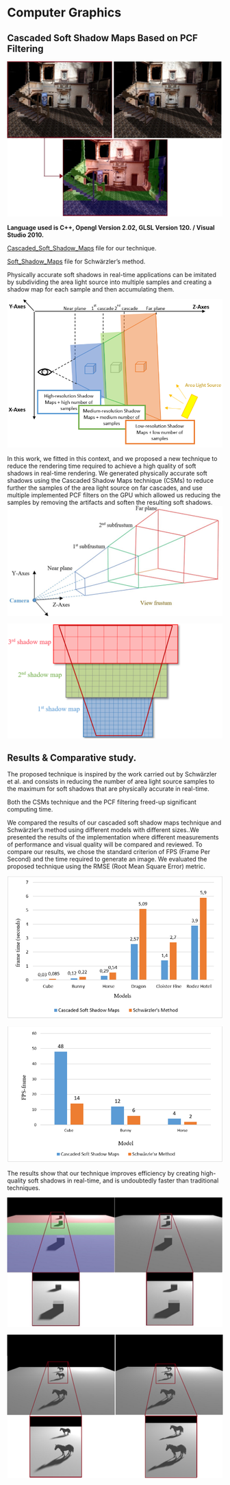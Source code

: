 # Computer Graphics
## Cascaded Soft Shadow Maps Based on PCF Filtering

![](Images/3_16.jpg) 

**Language used is C++, Opengl Version 2.02, GLSL Version 120. / Visual Studio 2010.**

[Cascaded_Soft_Shadow_Maps](https://github.com/NadiaAzri/Cascaded_Soft_Shadow_maps/tree/main/Cascaded_Soft_Shadow_Maps) file for our technique.

[Soft_Shadow_Maps](https://github.com/NadiaAzri/Cascaded_Soft_Shadow_maps/tree/main/Soft_Shadow_Maps) file for Schwärzler’s method.

Physically accurate soft shadows in real-time applications can be imitated by subdividing the area light source into multiple samples and creating a shadow map for each sample and then accumulating them. 

![](Images/3_5.png) 

In this work, we fitted in this context, and we proposed a new technique to reduce the rendering time required to achieve a high quality of soft shadows in real-time rendering. We generated physically accurate soft shadows using the Cascaded Shadow Maps technique (CSMs) to reduce further the samples of the area light source on far cascades, and use multiple implemented PCF filters on the GPU which allowed us reducing the samples by removing the artifacts and soften the resulting soft shadows. 
![](Images/2_15.jpg) 

![](Images/2_14.png)

## Results & Comparative study.
The proposed technique is inspired by the work carried out by Schwärzler et al. and consists in reducing the number of area light source samples to the maximum
for soft shadows that are physically accurate in real-time.

Both the CSMs technique and the PCF filtering freed-up significant computing time.

We compared the results of our cascaded soft shadow maps technique and Schwärzler’s method using different models with different sizes..We presented the results of the implementation where different measurements of performance and visual quality will be compared and reviewed. To compare our results, we chose the standard criterion of FPS (Frame Per Second) and the time required to generate an image. We evaluated the proposed technique using the RMSE (Root Mean Square Error) metric.

![](Images/3_17.png)

![](Images/3_18.png)

The results show that our technique improves efficiency by creating high-quality soft shadows in real-time, and is undoubtedly faster than traditional techniques.

![](Images/3_9.jpg)

![](Images/3_13.png)


